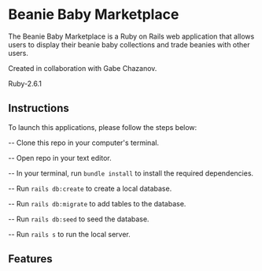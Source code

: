 # Beanie Baby Marketplace

The Beanie Baby Marketplace is a Ruby on Rails web application that allows users to display their beanie baby collections and trade beanies with other users.

Created in collaboration with Gabe Chazanov.

Ruby-2.6.1

## Instructions

To launch this applications, please follow the steps below:

-- Clone this repo in your computer's terminal.

-- Open repo in your text editor.

-- In your terminal, run `bundle install` to install the required dependencies.

-- Run `rails db:create` to create a local database.

-- Run `rails db:migrate` to add tables to the database.

-- Run `rails db:seed` to seed the database.

-- Run `rails s` to run the local server.

## Features


